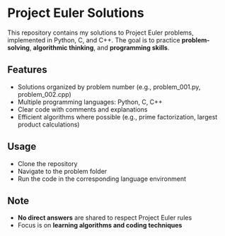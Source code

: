 # Project Euler Solutions

This repository contains my solutions to Project Euler problems, implemented in Python, C, and C++. 
The goal is to practice **problem-solving**, **algorithmic thinking**, and **programming skills**.

## Features
- Solutions organized by problem number (e.g., problem_001.py, problem_002.cpp)
- Multiple programming languages: Python, C, C++
- Clear code with comments and explanations
- Efficient algorithms where possible (e.g., prime factorization, largest product calculations)

## Usage
- Clone the repository
- Navigate to the problem folder
- Run the code in the corresponding language environment

## Note
- **No direct answers** are shared to respect Project Euler rules
- Focus is on **learning algorithms and coding techniques**
